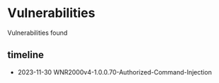 # Vulnerabilities
Vulnerabilities found
## timeline
- 2023-11-30 WNR2000v4-1.0.0.70-Authorized-Command-Injection
